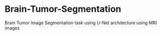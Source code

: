# Brain-Tumor-Segmentation
Brain Tumor Image Segmentation task using U-Net architecture using MRI images
